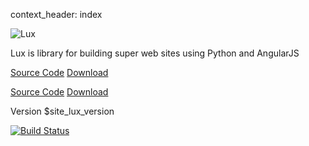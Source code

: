 context_header: index

<img id="lux-logo" src="$site_url$site_media/luxsite/lux.svg" alt="Lux">
<br>
<p class="lead">Lux is library for building super web sites using Python and AngularJS</p>
<p class="lead hidden-xs">
    <a class="btn btn-success btn-lg width160" href="https://github.com/quantmind/lux">
    <i class="fa fa-github fa-lg"></i> Source Code</a>
    <a class="btn btn-success btn-lg width160" href="https://pypi.python.org/pypi/lux">
    <i class="fa fa-download fa-lg"></i> Download</a>
</p>
<div class="center-block width160 visible-xs">
    <a class="btn btn-success btn-lg btn-block" href="https://github.com/quantmind/lux">
    <i class="fa fa-github fa-lg"></i> Source Code</a>
    <a class="btn btn-success btn-lg btn-block" href="https://pypi.python.org/pypi/lux">
    <i class="fa fa-download fa-lg"></i> Download</a>
</div>
<p class="lead">Version $site_lux_version</p>
<a href="https://travis-ci.org/quantmind/lux" title="Build Status">
<img src="https://travis-ci.org/quantmind/lux.svg?branch=master" alt="Build Status">
</a>